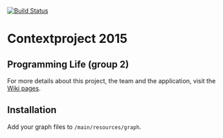 [![Build Status](https://travis-ci.org/Vennik/contextproject.svg?branch=master)](https://travis-ci.org/Vennik/contextproject)
# Contextproject 2015
## Programming Life (group 2)
For more details about this project, the team and the application, visit the [Wiki pages](https://github.com/Vennik/contextproject/wiki).

## Installation
Add your graph files to `/main/resources/graph`.

